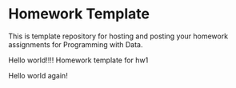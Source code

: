 # Homework Template

This is template repository for hosting and posting your homework assignments for Programming with Data.

Hello world!!!! Homework template for hw1

Hello world again!